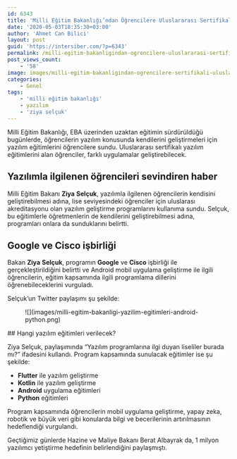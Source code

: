 ```yaml
---
id: 6343
title: 'Milli Eğitim Bakanlığı’ndan Öğrencilere Uluslararası Sertifikalı Yazılım Eğitimleri'
date: '2020-05-03T18:35:30+03:00'
author: 'Ahmet Can Bilici'
layout: post
guid: 'https://intersiber.com/?p=6343'
permalink: /milli-egitim-bakanligindan-ogrencilere-uluslararasi-sertifikali-yazilim-egitimleri/
post_views_count:
    - '58'
image: images/milli-egitim-bakanligindan-ogrencilere-sertifikali-uluslararasi-yazilim-egitimleri.png
categories:
    - Genel
tags:
    - 'milli eğitim bakanlığı'
    - yazılım
    - 'ziya selçuk'
---
```


Milli Eğitim Bakanlığı, EBA üzerinden uzaktan eğitimin sürdürüldüğü bugünlerde, öğrencilerin yazılım konusunda kendilerini geliştirmeleri için yazılım eğitimlerini öğrencilere sundu. Uluslararası sertifikalı yazılım eğitimlerini alan öğrenciler, farklı uygulamalar geliştirebilecek.

## Yazılımla ilgilenen öğrencileri sevindiren haber

Milli Eğitim Bakanı **Ziya** **Selçuk**, yazılımla ilgilenen öğrencilerin kendisini geliştirebilmesi adına, lise seviyesindeki öğrenciler için uluslarası akreditasyonu olan yazılım geliştirme programlarını kullanıma sundu. Selçuk, bu eğitimlerle öğretmenlerin de kendilerini geliştirebilmesi adına, programları onlara da sunduklarını belirtti.

## Google ve Cisco işbirliği

Bakan **Ziya** **Selçuk**, programın **Google** ve **Cisco** işbirliği ile gerçekleştirildiğini belirtti ve Android mobil uygulama geliştirme ile ilgili öğrencilerin, eğitim kapsamında ilgili programlama dillerini öğrenebileceklerini vurguladı.

Selçuk’un Twitter paylaşımı şu şekilde:

<figure class="wp-block-image size-large">![](images/milli-egitim-bakanligi-yazilim-egitimleri-android-python.png)</figure>## Hangi yazılım eğitimleri verilecek?

Ziya Selçuk, paylaşımında “Yazılım programlarına ilgi duyan liseliler burada mı?” ifadesini kullandı. Program kapsamında sunulacak eğitimler ise şu şekilde:

- **Flutter** ile yazılım geliştirme
- **Kotlin** ile yazılım geliştirme
- **Android** uygulama eğitimleri
- **Python** eğitimleri

Program kapsamında öğrencilerin mobil uygulama geliştirme, yapay zeka, robotik ve büyük veri gibi konularda bilgi ve becerilerinin artırılmasının hedeflendiği vurgulandı.

Geçtiğimiz günlerde Hazine ve Maliye Bakanı Berat Albayrak da, 1 milyon yazılımcı yetiştirme hedefinin belirlendiğini paylaşmıştı.